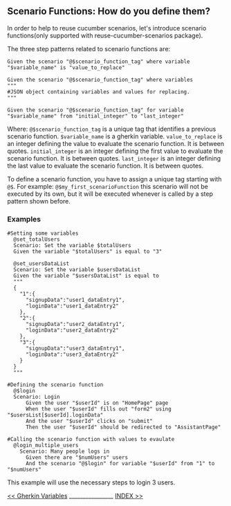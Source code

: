 ## Scenario Functions: How do you define them?

In order to help to reuse cucumber scenarios, let's introduce scenario functions(only supported with reuse-cucumber-scenarios package).

The three step patterns related to scenario functions are:

```gherkin
Given the scenario "@$scenario_function_tag" where variable "$variable_name" is "value_to_replace"
```

```gherkin
Given the scenario "@$scenario_function_tag" where variables
"""
#JSON object containing variables and values for replacing.
"""
```

```gherkin
Given the scenario "@$scenario_function_tag" for variable "$variable_name" from "initial_integer" to "last_integer"
```

Where:
  `@$scenario_function_tag` is a unique tag that identifies a previous scenario function.
  `$variable_name` is a gherkin variable.
  `value_to_replace` is an integer defining the value to evaluate the scenario function. It is between quotes.
  `initial_integer` is an integer defining the first value to evaluate the scenario function. It is between quotes.
  `last_integer` is an integer defining the last value to evaluate the scenario function. It is between quotes.

To define a scenario function, you have to assign a unique tag starting with `@$`. For example: `@$my_first_scenarioFunction` this scenario will not be executed by its own, but it will be executed whenever is called by a step pattern shown before.

### Examples

```gherkin
#Setting some variables
  @set_totalUsers
  Scenario: Set the variable $totalUsers
  Given the variable "$totalUsers" is equal to "3"

  @set_usersDataList
  Scenario: Set the variable $usersDataList
  Given the variable "$usersDataList" is equal to
  """
  {
    "1":{
      "signupData":"user1_dataEntry1",
      "loginData":"user1_dataEntry2"
    },
    "2":{
      "signupData":"user2_dataEntry1",
      "loginData":"user2_dataEntry2"
    },
    "3":{
      "signupData":"user3_dataEntry1",
      "loginData":"user3_dataEntry2"
    }
  }
  """

#Defining the scenario function
  @$login
  Scenario: Login
      Given the user "$userId" is on "HomePage" page
      When the user "$userId" fills out "form2" using "$usersList[$userId].loginData"
      And the user "$userId" clicks on "submit"
      Then the user "$userId" should be redirected to "AssistantPage"

#Calling the scenario function with values to evaulate
  @login_multiple_users
    Scenario: Many people logs in
      Given there are "$numUsers" users
      And the scenario "@$login" for variable "$userId" from "1" to "$numUsers"
```

This example will use the necessary steps to login 3 users.

[<< Gherkin Variables](/docs/gherkinVariables.md) ________________ [INDEX >>](/README.md)